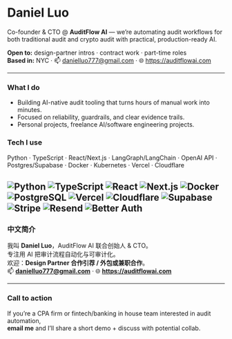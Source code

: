 # Daniel Luo

Co-founder & CTO @ **AuditFlow AI** — we’re automating  audit workflows for both traditional audit and crypto audit with practical, production-ready AI.

**Open to:** design-partner intros · contract work · part-time roles  
**Based in:** NYC · 📫 danielluo777@gmail.com · 🌐 https://auditflowai.com

---

### What I do
- Building AI-native audit tooling that turns hours of manual work into minutes.
- Focused on reliability, guardrails, and clear evidence trails.
- Personal projects, freelance AI/software engineering projects. 

### Tech I use
Python · TypeScript · React/Next.js · LangGraph/LangChain · OpenAI API · Postgres/Supabase · Docker · Kubernetes · Vercel · Cloudflare

![Python](https://img.shields.io/badge/Python-%20?logo=python)
![TypeScript](https://img.shields.io/badge/TypeScript-%20?logo=typescript)
![React](https://img.shields.io/badge/React-%20?logo=react)
![Next.js](https://img.shields.io/badge/Next.js-%20?logo=nextdotjs)
![Docker](https://img.shields.io/badge/Docker-%20?logo=docker)
![PostgreSQL](https://img.shields.io/badge/PostgreSQL-%20?logo=postgresql)
![Vercel](https://img.shields.io/badge/Vercel-%20?logo=vercel)
![Cloudflare](https://img.shields.io/badge/Cloudflare-%20?logo=cloudflare)
![Supabase](https://img.shields.io/badge/Supabase-%20?logo=supabase)
![Stripe](https://img.shields.io/badge/Stripe-%20?logo=stripe)
![Resend](https://img.shields.io/badge/Resend-%20?logo=resend)
![Better Auth](https://img.shields.io/badge/Better%20Auth-%20)
---

### 中文简介 
我叫 **Daniel Luo**，AuditFlow AI 联合创始人 & CTO。  
专注用 AI 把审计流程自动化与可审计化。  
欢迎：**Design Partner 合作引荐 / 外包或兼职合作**。  
📫 **danielluo777@gmail.com** · 🌐 **https://auditflowai.com**

---

### Call to action
If you’re a CPA firm or fintech/banking in house team interested in audit automation,  
**email me** and I’ll share a short demo + discuss with potential collab.
